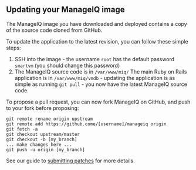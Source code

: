 
## Updating your ManageIQ image

The ManageIQ image you have downloaded and deployed contains a copy of the
source code cloned from GitHub.

To update the application to the latest revision, you can follow these
simple steps:

1. SSH into the image - the username `root` has the default password `smartvm`
   (you should change this password)
2. The ManageIQ source code is in `/var/www/miq/` The main Ruby on Rails
   application is in `/var/www/miq/vmdb` - updating the application is as
   simple as running `git pull` - you now have the latest ManageIQ source code.

To propose a pull request, you can now fork ManageIQ on GitHub, and push to
your fork before proposing:

```
git remote rename origin upstream
git remote add https://github.come/[username]/manageiq origin
git fetch -a
git checkout upstream/master
git checkout -b [my_branch]
... make changes here ...
git push -u origin [my_branch]
```

See our guide to [submitting patches](/community/patches) for more details.
